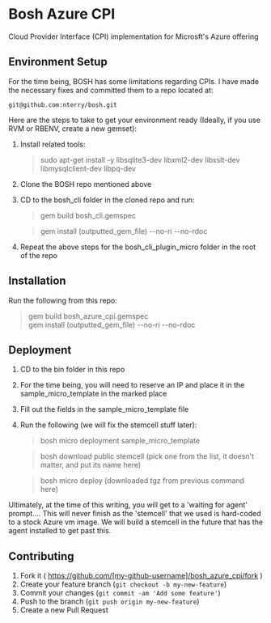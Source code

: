 # Bosh Azure CPI

Cloud Provider Interface (CPI) implementation for Microsft's Azure offering


## Environment Setup

For the time being, BOSH has some limitations regarding CPIs. I have made the necessary fixes and committed them to
a repo located at: 

    git@github.com:nterry/bosh.git
    
Here are the steps to take to get your environment ready (Ideally, if you use RVM or RBENV, create a new gemset):
    
1. Install related tools: 

    >sudo apt-get install -y libsqlite3-dev libxml2-dev libxslt-dev libmysqlclient-dev libpq-dev

2. Clone the BOSH repo mentioned above
3. CD to the bosh_cli folder in the cloned repo and run:

    >gem build bosh_cli.gemspec

    >gem install (outputted_gem_file) --no-ri --no-rdoc
    
4. Repeat the above steps for the bosh_cli_plugin_micro folder in the root of the repo
   

## Installation

Run the following from this repo:

>gem build bosh_azure_cpi.gemspec   
>gem install (outputted_gem_file) --no-ri --no-rdoc
    

## Deployment

1. CD to the bin folder in this repo
2. For the time being, you will need to reserve an IP and place it in the sample_micro_template in the marked place
3. Fill out the fields in the sample_micro_template file
4. Run the following (we will fix the stemcell stuff later):

    >bosh micro deployment sample_micro_template
    
    >bosh download public stemcell (pick one from the list, it doesn't matter, and put its name here)
    
    >bosh micro deploy (downloaded tgz from previous command here)
    
Ultimately, at the time of this writing, you will get to a 'waiting for agent' prompt.... This will never finish as the
'stemcell' that we used is hard-coded to a stock Azure vm image. We will build a stemcell in the future that has the
agent installed to get past this. 


## Contributing

1. Fork it ( https://github.com/[my-github-username]/bosh_azure_cpi/fork )
2. Create your feature branch (`git checkout -b my-new-feature`)
3. Commit your changes (`git commit -am 'Add some feature'`)
4. Push to the branch (`git push origin my-new-feature`)
5. Create a new Pull Request

